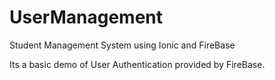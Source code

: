 # UserManagement
Student Management System using Ionic and FireBase

Its a basic demo of User Authentication  provided by FireBase.
